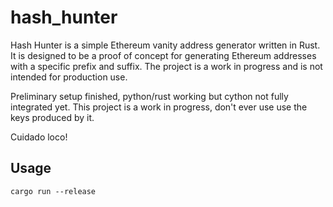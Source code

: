 # hash_hunter

Hash Hunter is a simple Ethereum vanity address generator written in Rust. It is designed to be a proof of concept for generating Ethereum addresses with a specific prefix and suffix. The project is a work in progress and is not intended for production use.

Preliminary setup finished, python/rust working but cython not fully integrated yet. This project is a work in progress, don't ever use use the keys produced by it.

Cuidado loco!

## Usage

```wsl
cargo run --release
```
